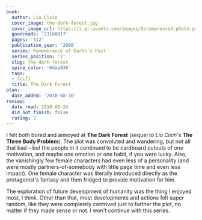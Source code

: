 ```yaml
---
book:
  author: Liu Cixin
  cover_image: the-dark-forest.jpg
  cover_image_url: https://i.gr-assets.com/images/S/compressed.photo.goodreads.com/books/1412064931l/23168817._SX98_.jpg
  goodreads: '23168817'
  pages: '512'
  publication_year: '2008'
  series: Remembrance of Earth’s Past
  series_position: '2'
  slug: the-dark-forest
  spine_color: '#daa836'
  tags:
  - scifi
  title: The Dark Forest
plan:
  date_added: '2018-08-10'
review:
  date_read: 2018-09-24
  did_not_finish: false
  rating: 2
---
```


I felt both bored and annoyed at **The Dark Forest** (sequel to *Liu Cixin*'s **The Three Body Problem**). The plot was convoluted and wandering, but not all that bad – but the people in it continued to be cardboard cutouts of *one* motivation, and maybe one emotion or one habit, if you were lucky. Also, the vanishingly few female characters had even less of a personality (and were mostly partners-of-somebody with little page time and even less impact). One female character was literally introduced directly as the protagonist's fantasy and then fridged to provide motivation for him.

The exploration of future development of humanity was the thing I enjoyed most, I think. Other than that, most developments and actions felt super random, like they were completely contrived just to further the plot, no matter if they made sense or not. I won't continue with this series.

